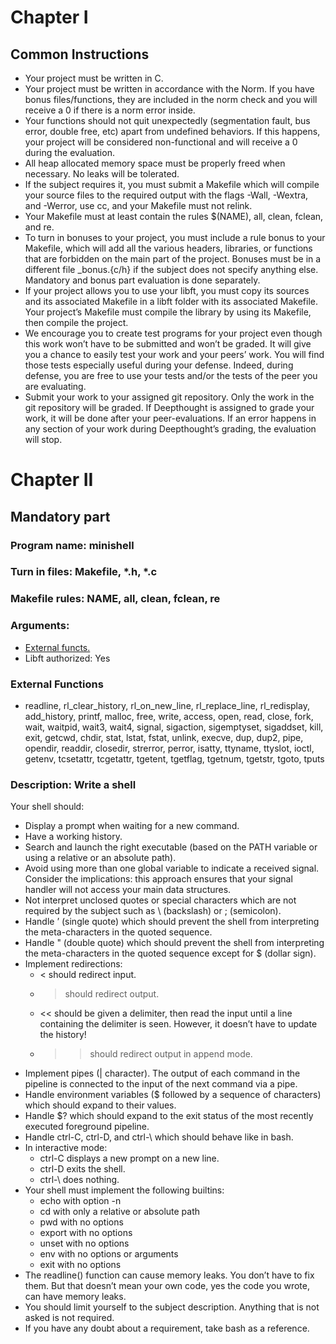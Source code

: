 # Chapter I
## Common Instructions
- Your project must be written in C.
- Your project must be written in accordance with the Norm. If you have bonus files/functions, they are included in the norm check and you will receive a 0 if there is a norm error inside.
- Your functions should not quit unexpectedly (segmentation fault, bus error, double free, etc) apart from undefined behaviors. If this happens, your project will be considered non-functional and will receive a 0 during the evaluation.
- All heap allocated memory space must be properly freed when necessary. No leaks will be tolerated.
- If the subject requires it, you must submit a Makefile which will compile your source files to the required output with the flags -Wall, -Wextra, and -Werror, use cc, and your Makefile must not relink.
- Your Makefile must at least contain the rules $(NAME), all, clean, fclean, and re.
- To turn in bonuses to your project, you must include a rule bonus to your Makefile, which will add all the various headers, libraries, or functions that are forbidden on the main part of the project. Bonuses must be in a different file _bonus.{c/h} if the subject does not specify anything else. Mandatory and bonus part evaluation is done separately.
- If your project allows you to use your libft, you must copy its sources and its associated Makefile in a libft folder with its associated Makefile. Your project’s Makefile must compile the library by using its Makefile, then compile the project.
- We encourage you to create test programs for your project even though this work won’t have to be submitted and won’t be graded. It will give you a chance to easily test your work and your peers’ work. You will find those tests especially useful during your defense. Indeed, during defense, you are free to use your tests and/or the tests of the peer you are evaluating.
- Submit your work to your assigned git repository. Only the work in the git repository will be graded. If Deepthought is assigned to grade your work, it will be done after your peer-evaluations. If an error happens in any section of your work during Deepthought’s grading, the evaluation will stop.

# Chapter II
## Mandatory part
### Program name: minishell
### Turn in files: Makefile, *.h, *.c
### Makefile rules: NAME, all, clean, fclean, re
### Arguments:
- [External functs.](#external-functions)
- Libft authorized: Yes
### External Functions
- readline, rl_clear_history, rl_on_new_line, rl_replace_line, rl_redisplay, add_history, printf, malloc, free, write, access, open, read, close, fork, wait, waitpid, wait3, wait4, signal, sigaction, sigemptyset, sigaddset, kill, exit, getcwd, chdir, stat, lstat, fstat, unlink, execve, dup, dup2, pipe, opendir, readdir, closedir, strerror, perror, isatty, ttyname, ttyslot, ioctl, getenv, tcsetattr, tcgetattr, tgetent, tgetflag, tgetnum, tgetstr, tgoto, tputs

### Description: Write a shell
Your shell should:
- Display a prompt when waiting for a new command.
- Have a working history.
- Search and launch the right executable (based on the PATH variable or using a relative or an absolute path).
- Avoid using more than one global variable to indicate a received signal. Consider the implications: this approach ensures that your signal handler will not access your main data structures.
- Not interpret unclosed quotes or special characters which are not required by the subject such as \ (backslash) or ; (semicolon).
- Handle ’ (single quote) which should prevent the shell from interpreting the meta-characters in the quoted sequence.
- Handle " (double quote) which should prevent the shell from interpreting the meta-characters in the quoted sequence except for $ (dollar sign).
- Implement redirections:
  - < should redirect input.
  - > should redirect output.
  - << should be given a delimiter, then read the input until a line containing the delimiter is seen. However, it doesn’t have to update the history!
  - >> should redirect output in append mode.
- Implement pipes (| character). The output of each command in the pipeline is connected to the input of the next command via a pipe.
- Handle environment variables ($ followed by a sequence of characters) which should expand to their values.
- Handle $? which should expand to the exit status of the most recently executed foreground pipeline.
- Handle ctrl-C, ctrl-D, and ctrl-\ which should behave like in bash.
- In interactive mode:
  - ctrl-C displays a new prompt on a new line.
  - ctrl-D exits the shell.
  - ctrl-\ does nothing.
- Your shell must implement the following builtins:
  - echo with option -n
  - cd with only a relative or absolute path
  - pwd with no options
  - export with no options
  - unset with no options
  - env with no options or arguments
  - exit with no options
- The readline() function can cause memory leaks. You don’t have to fix them. But that doesn’t mean your own code, yes the code you wrote, can have memory leaks.
- You should limit yourself to the subject description. Anything that is not asked is not required.
- If you have any doubt about a requirement, take bash as a reference.
